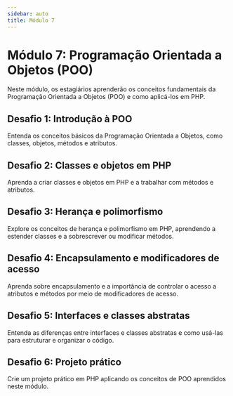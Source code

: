 ```yaml
---
sidebar: auto
title: Módulo 7
---
```


# Módulo 7: Programação Orientada a Objetos (POO)

Neste módulo, os estagiários aprenderão os conceitos fundamentais da Programação Orientada a Objetos (POO) e como aplicá-los em PHP.

## Desafio 1: Introdução à POO

Entenda os conceitos básicos da Programação Orientada a Objetos, como classes, objetos, métodos e atributos.

## Desafio 2: Classes e objetos em PHP

Aprenda a criar classes e objetos em PHP e a trabalhar com métodos e atributos.

## Desafio 3: Herança e polimorfismo

Explore os conceitos de herança e polimorfismo em PHP, aprendendo a estender classes e a sobrescrever ou modificar métodos.

## Desafio 4: Encapsulamento e modificadores de acesso

Aprenda sobre encapsulamento e a importância de controlar o acesso a atributos e métodos por meio de modificadores de acesso.

## Desafio 5: Interfaces e classes abstratas

Entenda as diferenças entre interfaces e classes abstratas e como usá-las para estruturar e organizar o código.

## Desafio 6: Projeto prático

Crie um projeto prático em PHP aplicando os conceitos de POO aprendidos neste módulo.

